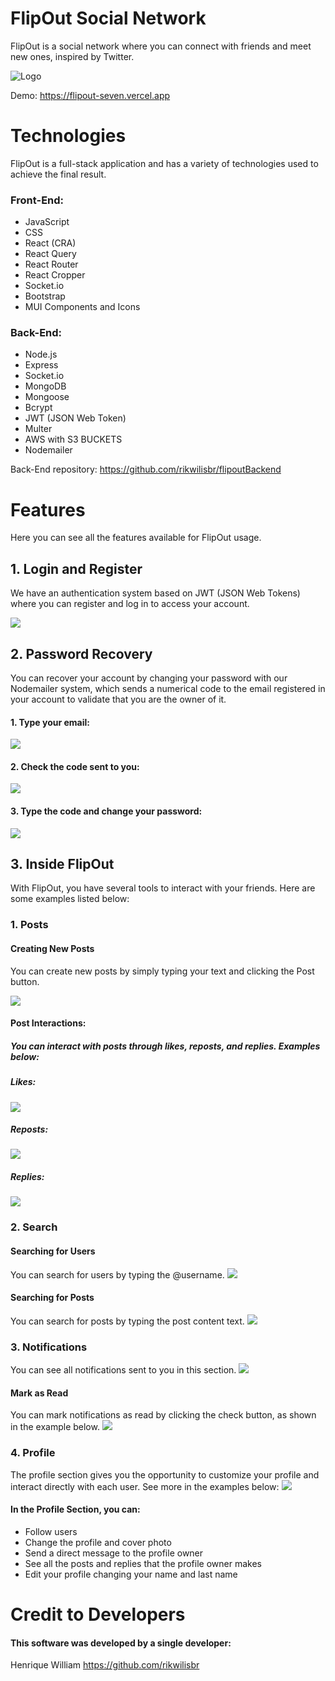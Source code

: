 # FlipOut Social Network

FlipOut is a social network where you can connect with friends and meet new ones, inspired by Twitter.

![Logo](https://i.imgur.com/58Gz0IS.png)

Demo: https://flipout-seven.vercel.app

# Technologies
FlipOut is a full-stack application and has a variety of technologies used to achieve the final result.

### Front-End:
- JavaScript
- CSS
- React (CRA)
- React Query
- React Router
- React Cropper
- Socket.io
- Bootstrap
- MUI Components and Icons

### Back-End:
- Node.js
- Express
- Socket.io
- MongoDB
- Mongoose
- Bcrypt
- JWT (JSON Web Token)
- Multer
- AWS with S3 BUCKETS
- Nodemailer

Back-End repository: https://github.com/rikwilisbr/flipoutBackend

# Features
Here you can see all the features available for FlipOut usage.

## 1. Login and Register
We have an authentication system based on JWT (JSON Web Tokens) where you can register and log in to access your account.

![](https://i.imgur.com/ANv8LOa.png)

## 2. Password Recovery
You can recover your account by changing your password with our Nodemailer system, which sends a numerical code to the email registered in your account to validate that you are the owner of it.

#### 1. Type your email:
![](https://i.imgur.com/cBsYi0C.png)

#### 2. Check the code sent to you:
![](https://i.imgur.com/dguCqFn.png)

#### 3. Type the code and change your password:
![](https://i.imgur.com/oWBHcCb.png)

## 3. Inside FlipOut
With FlipOut, you have several tools to interact with your friends. Here are some examples listed below:

### 1. Posts
#### Creating New Posts
You can create new posts by simply typing your text and clicking the Post button.

![](https://i.imgur.com/uKrk3gF.gif)

#### Post Interactions:
##### You can interact with posts through likes, reposts, and replies. Examples below:
##### Likes:
![](https://i.imgur.com/dlcTLPo.gif)
##### Reposts:
![](https://i.imgur.com/Xdc1Opw.gif)
##### Replies:
![](https://i.imgur.com/d7pBupP.gif)

### 2. Search
#### Searching for Users
You can search for users by typing the @username.
![](https://i.imgur.com/Meg6RMu.gif)

#### Searching for Posts
You can search for posts by typing the post content text.
![](https://i.imgur.com/D8xw8Sl.gif)

### 3. Notifications
You can see all notifications sent to you in this section.
![](https://i.imgur.com/3mGUAln.png)

#### Mark as Read
You can mark notifications as read by clicking the check button, as shown in the example below.
![](https://i.imgur.com/VvEXiUS.gif)

### 4. Profile
The profile section gives you the opportunity to customize your profile and interact directly with each user. See more in the examples below:
![](https://i.imgur.com/qJdVXm2.png)

#### In the Profile Section, you can:
- Follow users
- Change the profile and cover photo
- Send a direct message to the profile owner
- See all the posts and replies that the profile owner makes
- Edit your profile changing your name and last name


# Credit to Developers
#### This software was developed by a single developer:
Henrique William https://github.com/rikwilisbr
